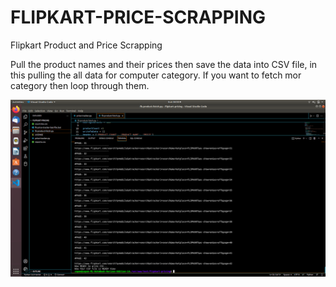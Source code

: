 # FLIPKART-PRICE-SCRAPPING
Flipkart Product and Price Scrapping

Pull the product names and their prices then save the data into CSV file, in this pulling the all data for computer category. If you want to fetch mor category then loop through them.

![console](https://github.com/TravelXML/FLIPKART-PRICE-SCRAPPING/blob/main/Screenshot%20from%202022-02-06%2006-50-42.png)

